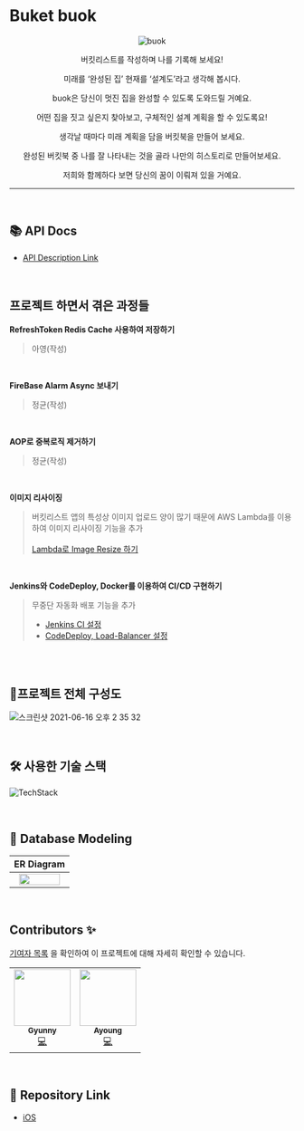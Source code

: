 # Buket buok

<div align="center">

![buok](https://user-images.githubusercontent.com/45676906/122062627-8af21000-ce2a-11eb-86cf-bc67d2e97ebb.png)

버킷리스트를 작성하며 나를 기록해 보세요!

미래를 ‘완성된 집’ 현재를 ‘설계도’라고 생각해 봅시다.

buok은 당신이 멋진 집을 완성할 수 있도록 도와드릴 거예요.

어떤 집을 짓고 싶은지 찾아보고, 구체적인 설계 계획을 할 수 있도록요!

생각날 때마다 미래 계획을 담을 버킷북을 만들어 보세요.

완성된 버킷북 중 나를 잘 나타내는 것을 골라 나만의 히스토리로 만들어보세요.

저희와 함께하다 보면 당신의 꿈이 이뤄져 있을 거예요.

</div>

---

<br>

## 📚 API Docs

- [API Description Link](https://github.com/YAPP-18th/iOS1_Backend/wiki)

<br>

## 프로젝트 하면서 겪은 과정들

**RefreshToken Redis Cache 사용하여 저장하기**

> 아영(작성)

<br>

**FireBase Alarm Async 보내기**

> 정균(작성)

<br>

**AOP로 중복로직 제거하기**

> 정균(작성)

<br>

**이미지 리사이징**

> 버킷리스트 앱의 특성상 이미지 업로드 양이 많기 때문에 AWS Lambda를 이용하여 이미지 리사이징 기능을 추가 <br>  
> [Lambda로 Image Resize 하기]()

<br>

**Jenkins와 CodeDeploy, Docker를 이용하여 CI/CD 구현하기**

> 무중단 자동화 배포 기능을 추가 <br>
> - [Jenkins CI 설정]() 
> - [CodeDeploy, Load-Balancer 설정]()

<br>



<br>

## 📐프로젝트 전체 구성도

![스크린샷 2021-06-16 오후 2 35 32](https://user-images.githubusercontent.com/45676906/122163400-1bbeff00-ceb0-11eb-8ecc-180cf128aef8.png)

<br>

## 🛠 사용한 기술 스택

![TechStack](https://user-images.githubusercontent.com/45676906/122160183-6dfd2180-ceaa-11eb-8865-df08ec11d13f.png)

<br>

## 📂 Database Modeling

| ER Diagram |
|:---:|
|<img src="https://user-images.githubusercontent.com/69340410/122197928-a533f880-ced3-11eb-9505-e6f5c7e129f4.png" width="90%"/>|


<br>

## Contributors ✨

[기여자 목록](https://github.com/YAPP-18th/iOS1_Backend/graphs/contributors) 을 확인하여 이 프로젝트에 대해 자세히 확인할 수 있습니다.  

<table>
  <tr>
    <td align="center"><a href="https://github.com/wjdrbs96"><img src="https://avatars0.githubusercontent.com/wjdrbs96?v=4?s=100" width="100px;" alt=""/><br /><sub><b>Gyunny</b></sub></a><br /><a href="https://github.com/YAPP-18th/iOS1_Backend/commits?author=wjdrbs96" title="Code">💻</a></td>
    <td align="center"><a href="https://github.com/ayoung0073"><img src="https://avatars3.githubusercontent.com/ayoung0073?v=4?s=100" width="100px;" alt=""/><br /><sub><b>Ayoung</b></sub></a><br /><a href="https://github.com/YAPP-18th/iOS1_Backend/commits?author=ayoung0073" title="Code">💻</a></td>
  </tr>
</table>

<br>

## 🔗 Repository Link

- [iOS](https://github.com/YAPP-18th/iOS1_Client)
